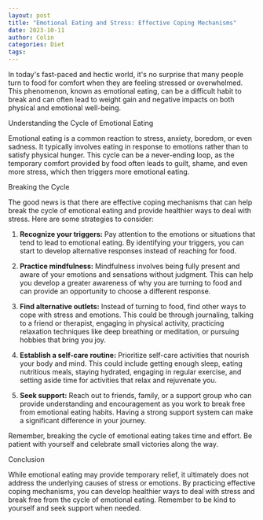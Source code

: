 ```yaml
---
layout: post
title: "Emotional Eating and Stress: Effective Coping Mechanisms"
date: 2023-10-11
author: Colin
categories: Diet
tags: 
---
```


In today's fast-paced and hectic world, it's no surprise that many people turn to food for comfort when they are feeling stressed or overwhelmed. This phenomenon, known as emotional eating, can be a difficult habit to break and can often lead to weight gain and negative impacts on both physical and emotional well-being.

Understanding the Cycle of Emotional Eating

Emotional eating is a common reaction to stress, anxiety, boredom, or even sadness. It typically involves eating in response to emotions rather than to satisfy physical hunger. This cycle can be a never-ending loop, as the temporary comfort provided by food often leads to guilt, shame, and even more stress, which then triggers more emotional eating.

Breaking the Cycle

The good news is that there are effective coping mechanisms that can help break the cycle of emotional eating and provide healthier ways to deal with stress. Here are some strategies to consider:

1. **Recognize your triggers:** Pay attention to the emotions or situations that tend to lead to emotional eating. By identifying your triggers, you can start to develop alternative responses instead of reaching for food.

2. **Practice mindfulness:** Mindfulness involves being fully present and aware of your emotions and sensations without judgment. This can help you develop a greater awareness of why you are turning to food and can provide an opportunity to choose a different response.

3. **Find alternative outlets:** Instead of turning to food, find other ways to cope with stress and emotions. This could be through journaling, talking to a friend or therapist, engaging in physical activity, practicing relaxation techniques like deep breathing or meditation, or pursuing hobbies that bring you joy.

4. **Establish a self-care routine:** Prioritize self-care activities that nourish your body and mind. This could include getting enough sleep, eating nutritious meals, staying hydrated, engaging in regular exercise, and setting aside time for activities that relax and rejuvenate you.

5. **Seek support:** Reach out to friends, family, or a support group who can provide understanding and encouragement as you work to break free from emotional eating habits. Having a strong support system can make a significant difference in your journey.

Remember, breaking the cycle of emotional eating takes time and effort. Be patient with yourself and celebrate small victories along the way.

Conclusion

While emotional eating may provide temporary relief, it ultimately does not address the underlying causes of stress or emotions. By practicing effective coping mechanisms, you can develop healthier ways to deal with stress and break free from the cycle of emotional eating. Remember to be kind to yourself and seek support when needed.